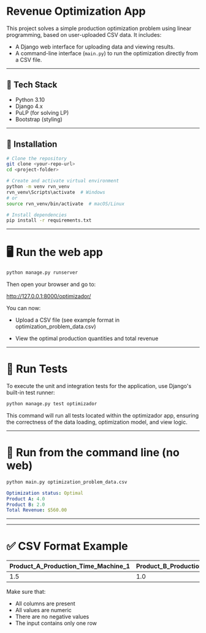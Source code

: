 # Revenue Optimization App

This project solves a simple production optimization problem using linear programming, based on user-uploaded CSV data. It includes:

- A Django web interface for uploading data and viewing results.
- A command-line interface (`main.py`) to run the optimization directly from a CSV file.

---

## 🧰 Tech Stack

- Python 3.10
- Django 4.x
- PuLP (for solving LP)
- Bootstrap (styling)

---

## 🚀 Installation

```bash
# Clone the repository
git clone <your-repo-url>
cd <project-folder>

# Create and activate virtual environment
python -m venv rvn_venv
rvn_venv\Scripts\activate  # Windows
# or
source rvn_venv/bin/activate  # macOS/Linux

# Install dependencies
pip install -r requirements.txt
```

---

# 🖥️ Run the web app
```bash
python manage.py runserver
```
Then open your browser and go to:

http://127.0.0.1:8000/optimizador/

You can now:

- Upload a CSV file (see example format in optimization_problem_data.csv)

- View the optimal production quantities and total revenue

---

# 🧪 Run Tests
To execute the unit and integration tests for the application, use Django's built-in test runner:

```Bash
python manage.py test optimizador
```

This command will run all tests located within the optimizador app, ensuring the correctness of the data loading, optimization model, and view logic.

---

# 🧪 Run from the command line (no web)

```bash
python main.py optimization_problem_data.csv
```

```yaml
Optimization status: Optimal
Product A: 4.0
Product B: 2.0
Total Revenue: $560.00
```
---

---

# ✅ CSV Format Example

| Product_A_Production_Time_Machine_1 | Product_B_Production_Time_Machine_1 | Machine_1_Available_Hours | Product_A_Production_Time_Machine_2 | Product_B_Production_Time_Machine_2 | Machine_2_Available_Hours | Price_Product_A | Price_Product_B |
|-------------------------------------|-------------------------------------|----------------------------|-------------------------------------|-------------------------------------|----------------------------|------------------|------------------|
| 1.5                                 | 1.0                                 | 8                          | 2.0                                 | 1.5                                 | 10                         | 100              | 80               |

Make sure that:
- All columns are present
- All values are numeric
- There are no negative values
- The input contains only one row
